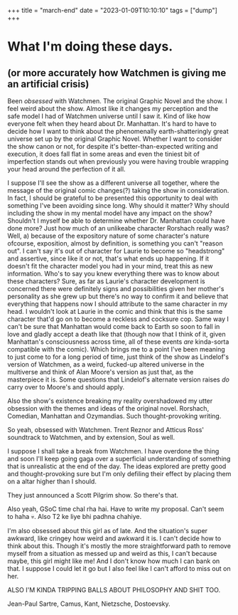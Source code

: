 +++
title = "march-end"
date = "2023-01-09T10:10:10"
tags = ["dump"]
+++

# What I'm doing these days. 
## (or more accurately how Watchmen is giving me an artificial crisis)

Been *obsessed* with Watchmen. The original Graphic Novel and the show. I feel weird about the show. Almost like it changes my perception and the safe model I had of Watchmen universe until I saw it. Kind of like how everyone felt when they heard about Dr. Manhattan. It's hard to have to decide how I want to think about the phenomenally earth-shatteringly great universe set up by the original Graphic Novel. Whether I want to consider the show canon or not, for despite it's better-than-expected writing and execution, it does fall flat in some areas and even the tiniest bit of imperfection stands out when previously you were having trouble wrapping your head around the perfection of it all.

I suppose I'll see the show as a different universe all together, where the message of the original comic changes(?) taking the show in consideration.
In fact, I should be grateful to be presented this opportunity to deal with something I've been avoiding since long.
Why should it matter? Why should including the show in my mental model have any impact on the show? Shouldn't I myself be able to determine whether Dr. Manhattan could have done more? Just how much of an unlikeabe character Rorshach really was? 
Well, a) because of the expository nature of some character's nature ofcourse, exposition, almost by definition, is something you can't "reason out". I can't say it's out of character for Laurie to become so "headstrong" and assertive, since like it or not, that's what ends up happening. If it doesn't fit the character model you had in your mind, treat this as new information. Who's to say you knew everything there was to know about these characters? Sure, as far as Laurie's character development is concerned there were definitely signs and possibilities given her mother's personality as she grew up but there's no way to confirm it and believe that everything that happens now I should attribute to the same character in my head. I wouldn't look at Laurie in the comic and think that this is the same character that'd go on to become a reckless and cocksure cop. Same way I can't be sure that Manhattan would come back to Earth so soon to fall in love and gladly accept a death like that (though now that I think of it, given Manhattan's consciousness across time, all of these events *are* kinda-sorta compatible with the comic).
Which brings me to a point I've been meaning to just come to for a long period of time, just think of the show as Lindelof's version of Watchmen, as a weird, fucked-up altered universe in the multiverse and think of Alan Moore's version as just that, as the masterpiece it is.
Some questions that Lindelof's alternate version raises *do* carry over to Moore's and should apply.

Also the show's existence breaking my reality overshadowed my utter obsession with the themes and ideas of the original novel. Rorshach, Comedian, Manhattan and Ozymandias. Such thought-provoking writing.

So yeah, obsessed with Watchmen. Trent Reznor and Atticus Ross' soundtrack to Watchmen, and by extension, Soul as well. 

I suppose I shall take a break from Watchmen. I have overdone the thing and soon I'll keep going gaga over a superficial understanding of something that is unrealistic at the end of the day. The ideas explored are pretty good and thought-provoking sure but I'm only defiling their effect by placing them on a altar higher than I should.

They just announced a Scott Pilgrim show.
So there's that.

Also yeah, GSoC time chal rha hai. Have to write my proposal. Can't seem to haha :skull:. Also T2 ke liye bhi padhna chahiye.

I'm also obsessed about this girl as of late. And the situation's super awkward, like cringey how weird and awkward it is.
I can't decide how to think about this. Though it's mostly the more straightforward path to remove myself from a situation as messed up and weird as this, I can't because maybe, this girl might like me! And I don't know how much I can bank on that. I suppose I could let it go but I also feel like I can't afford to miss out on her.

ALSO I'M KINDA TRIPPING BALLS ABOUT PHILOSOPHY AND SHIT TOO.

Jean-Paul Sartre, Camus, Kant, Nietzsche, Dostoevsky.